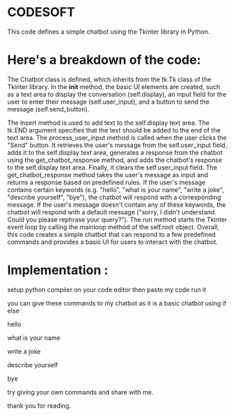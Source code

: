 # CODESOFT
This code defines a simple chatbot using the Tkinter library in Python.
# Here's a breakdown of the code:

The Chatbot class is defined, which inherits from the tk.Tk class of the Tkinter library.
In the __init__ method, the basic UI elements are created, such as a text area to display the conversation (self.display), an input field for the user to enter their message (self.user_input), and a button to send the message (self.send_button).

The insert method is used to add text to the self.display text area. The tk.END argument specifies that the text should be added to the end of the text area.
The process_user_input method is called when the user clicks the "Send" button. It retrieves the user's message from the self.user_input field, adds it to the self.display text area, generates a response from the chatbot using the get_chatbot_response method, and adds the chatbot's response to the self.display text area. Finally, it clears the self.user_input field.
The get_chatbot_response method takes the user's message as input and returns a response based on predefined rules. If the user's message contains certain keywords (e.g. "hello", "what is your name", "write a joke", "describe yourself", "bye"), the chatbot will respond with a corresponding message. If the user's message doesn't contain any of these keywords, the chatbot will respond with a default message ("sorry, I didn't understand. Could you please rephrase your query?").
The run method starts the Tkinter event loop by calling the mainloop method of the self.root object.
Overall, this code creates a simple chatbot that can respond to a few predefined commands and provides a basic UI for users to interact with the chatbot.

# Implementation :
setup python compiler on your code editor
then paste my code
run it


you  can give these commands to my chatbot as it is a basic chatbot using if else

hello

what is your name

write a joke

describe yourself

bye


try  giving your own commands and share with me.


thank you for reading.



